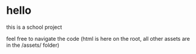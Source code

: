 # hello
this is a school project

feel free to navigate the code (html is here on the root, all other assets are in the /assets/ folder)
